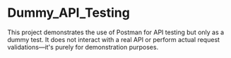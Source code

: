 # Dummy_API_Testing

This project demonstrates the use of Postman for API testing but only as a dummy test.
It does not interact with a real API or perform actual request validations—it's purely for demonstration purposes.
